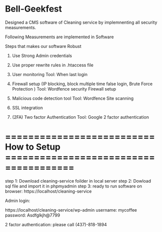 # Bell-Geekfest 

Designed a CMS software of Cleaning service by implemnenting all security measurements.

Following Measurements are implemented in Software

Steps that makes our software Robust

1. Use Strong Admin credentials
2. Use proper rewrite rules in .htaccess file
3. User monitoring 
Tool: When last login

4. Firewall setup (IP blocking, block multiple time false login, Brute Force Protection
)
Tool: Wordfence security Firewall setup
5. Malicious code detection tool
Tool: Wordfence Site scanning
6. SSL integration
7. (2FA) Two factor Authentication
Tool: Google 2 factor authentication

========================== How to Setup ======================================
==============================================================================

step 1: Download cleaning-service foilder in local server
step 2: Dowload sql file and import it in phpmyadmin
step 3: ready to run software on browser: https://localhost/cleaning-service

Admin login: 

https://localhost/cleaning-service/wp-admin
username: mycoffee
password: Asdfglkjh@7799

2 factor authentication:  please call (437)-818-1894
